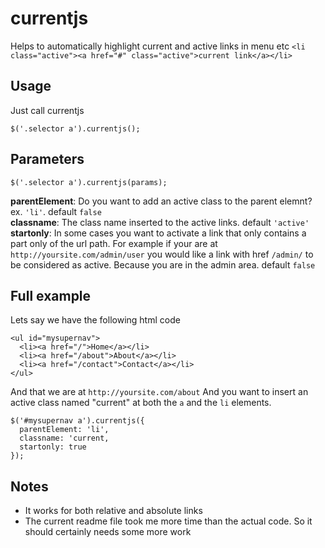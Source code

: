 currentjs
=========

Helps to automatically highlight current and active links in menu etc `<li class="active"><a href="#" class="active">current link</a></li>`


Usage 
------

Just call currentjs

`
$('.selector a').currentjs();
`


Parameters
-----

`
$('.selector a').currentjs(params);
`

**parentElement**: Do you want to add an active class to the parent elemnt? ex. `'li'`. default `false`  
**classname**: The class name inserted to the active links. default `'active'`  
**startonly**: In some cases you want to activate a link that only contains a part only of the url path. For example if your are at `http://yoursite.com/admin/user` you would like a link with href `/admin/` to be considered as active. Because you are in the admin area. default `false`  


Full example
-----

Lets say we have the following html code

```
<ul id="mysupernav">
  <li><a href="/">Home</a></li>
  <li><a href="/about">About</a></li>
  <li><a href="/contact">Contact</a></li>
</ul>
```

And that we are at ``http://yoursite.com/about``
And you want to insert an active class named "current" at both the `a` and the `li` elements.


```
$('#mysupernav a').currentjs({
  parentElement: 'li',
  classname: 'current,
  startonly: true
});
```

Notes
------

- It works for both relative and absolute links
- The current readme file took me more time than the actual code. So it should certainly needs some more work

